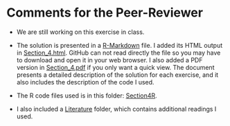 
# Comments for the Peer-Reviewer

- We are still working on this exercise in class.

- The solution is presented in a [R-Markdown](Section_4.Rmd) file. I added its HTML output in [Section_4.html](Section_4.html). GitHub can not read directly the file so you may have to download and open it in your web browser. I also added a PDF version in  [Section_4.pdf](Section_4.pdf) if you only want a quick view. The document presents a detailed description of the solution for each exercise, and it also includes the description of the code I used.

- The R code files used is in this folder: [Section4R](Section4R).

- I also included a [Literature](Literature) folder, which contains additional readings I used.

